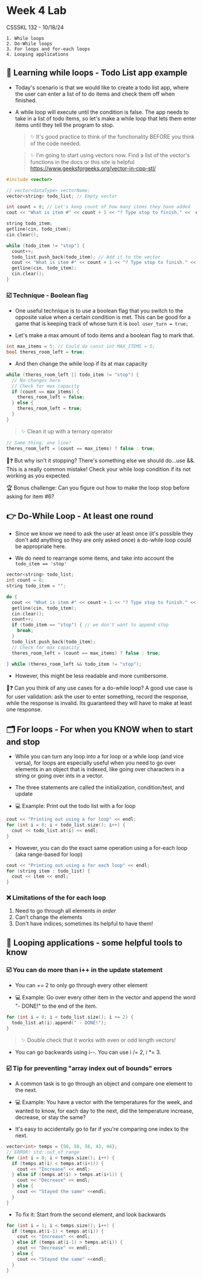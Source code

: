 # Week 4 Lab

CSSSKL 132 - 10/18/24

    1. While loops
    2. Do-While loops
    3. For loops and for-each loops
    4. Looping applications

## 🔁 Learning while loops - Todo List app example

* Today's scenario is that we would like to create a todo list app, where the user can enter a list of to do items and check them off when finished.

* A while loop will execute until the condition is false. The app needs to take in a list of todo items, so let's make a while loop that lets them enter items until they tell the program to stop.

  > ✨ It's good practice to think of the functionality BEFORE you think of the code needed.

  > ✨ I'm going to start using vectors now. Find a list of the vector's functions in the docs or this site is helpful <https://www.geeksforgeeks.org/vector-in-cpp-stl/>
  
```c++
#include <vector>

// vector<dataType> vectorName;
vector<string> todo_list; // Empty vector

int count = 0; // Let's keep count of how many items they have added
cout << "What is item #" << count + 1 << "? Type stop to finish." <<  endl; // Start at 0 in case they enter nothing

string todo_item;
getline(cin, todo_item);
cin.clear();

while (todo_item != "stop") {
  count++;
  todo_list.push_back(todo_item); // Add it to the vector
  cout << "What is item #" << count + 1 << "? Type stop to finish." <<  endl;
  getline(cin, todo_item);
  cin.clear();
}
```

### ☑️ Technique - Boolean flag

* One useful technique is to use a boolean flag that you switch to the opposite value when a certain condition is met. This can be good for a game that is keeping track of whose turn it is `bool user_turn = true;` 

* Let's make a max amount of todo items and a boolean flag to mark that.

```c++
int max_items = 5; // Could do const int MAX_ITEMS = 5;
bool theres_room_left = true;
```

* And then change the while loop if its at max capacity

```c++
while (theres_room_left || todo_item != "stop") {
  // No changes here
  // Check for max capacity
  if (count == max_items) {
    theres_room_left = false;
  } else {
    theres_room_left = true;
  }
}
```

> ✨ Clean it up with a ternary operator

```c++
// Same thing, one line!
theres_room_left = (count == max_items) ? false : true;
```

🤔❓ But why isn't it stopping? There's something else we should do...use &&. This is a really common mistake! Check your while loop condition if its not working as you expected.

🏆 Bonus challenge: Can you figure out how to make the loop stop before asking for item #6?

## 👉 Do-While Loop - At least one round

* Since we know we need to ask the user at least once (it's possible they don't add anything so they are only asked once) a do-while loop could be appropriate here.

* We do need to rearrange some items, and take into account the `todo_item == 'stop'`

```c++
vector<string> todo_list;
int count = 0; 
string todo_item = "";

do {
  cout << "What is item #" << count + 1 << "? Type stop to finish." <<  endl;
  getline(cin, todo_item);
  cin.clear();
  count++;
  if (todo_item == "stop") { // we don't want to append stop
    break;
  }
  todo_list.push_back(todo_item);
  // Check for max capacity
  theres_room_left = (count == max_items) ? false : true;
  
} while (theres_room_left && todo_item != "stop");

```

* However, this might be less readable and more cumbersome.

🤔❓ Can you think of any use cases for a do-while loop? A good use case is for user validation: ask the user to enter something, record the response, while the response is invalid. Its guaranteed they will have to make at least one response.

## 🗂️ For loops - For when you KNOW when to start and stop

* While you can turn any loop into a for loop or a while loop (and vice versa), for loops are especially useful when you need to go over elements in an object that is indexed, like going over characters in a string or going over ints in a vector.

* The three statements are called the initialization, condition/test, and update

* 💻 Example: Print out the todo list with a for loop

```c++
cout << "Printing out using a for loop" << endl;
for (int i = 0; i < todo_list.size(); i++) {
  cout << todo_list.at(i) << endl;
}
```

* However, you can do the exact same operation using a for-each loop (aka range-based for loop)

```c++
cout << "Printing out using a for each loop" << endl;
for (string item : todo_list) {
  cout << item << endl;
}
```

### ❌ Limitations of the for each loop

1. Need to go through all elements *in order*
2. Can't change the elements
3. Don't have indices; sometimes its helpful to have them!

## 🌟 Looping applications - some helpful tools to know

### ☑️ You can do more than i++ in the update statement

* You can += 2 to only go through every other element

* 💻 Example: Go over every other item in the vector and append the word "- DONE!" to the end of the item.

```c++
for (int i = 0; i < todo_list.size(); i += 2) {
  todo_list.at(i).append(" - DONE!");
}
```

> ✨ Double check that it works with even or odd length vectors!

* You can go backwards using i--. You can use i /= 2, i *= 3.

### ☑️ Tip for preventing "array index out of bounds" errors

* A common task is to go through an object and compare one element to the next. 

* 💻 Example: You have a vector with the temperatures for the week, and wanted to know, for each day to the next, did the temperature increase, decrease, or stay the same?

* It's easy to accidentally go to far if you're comparing one index to the next.

```c++
vector<int> temps = {50, 56, 56, 43, 44};
// ERROR! std::out_of_range
for (int i = 0; i < temps.size(); i++) {
  if (temps.at(i) < temps.at(i+1)) {
    cout << "Increase" << endl;
  } else if (temps.at(i) > temps.at(i+1)) {
    cout << "Decrease" << endl;
  } else {
    cout << "Stayed the same" <<endl;
  }
}
```

* To fix it: Start from the second element, and look backwards

```c++
for (int i = 1; i < temps.size(); i++) {
  if (temps.at(i-1) < temps.at(i)) {
    cout << "Increase" << endl;
  } else if (temps.at(i-1) > temps.at(i)) {
    cout << "Decrease" << endl;
  } else {
    cout << "Stayed the same" <<endl;
  }
}
```
